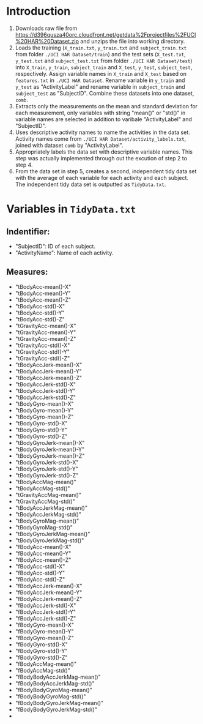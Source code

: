 # Introduction
1. Downloads raw file from https://d396qusza40orc.cloudfront.net/getdata%2Fprojectfiles%2FUCI%20HAR%20Dataset.zip and unzips the file into working directory.
2. Loads the training (`X_train.txt`, `y_train.txt` and `subject_train.txt` from folder `./UCI HAR Dataset/train`) and the test sets (`X_test.txt`, `y_test.txt` and `subject_test.txt` from folder `./UCI HAR Dataset/test`) into `X_train`, `y_train`, `subject_train` and `X_test`, `y_test`, `subject_test`, respectively. Assign variable names in `X_train` and `X_test` based on `features.txt` in `./UCI HAR Dataset`. Rename variable in `y_train` and `y_test` as "ActivityLabel" and rename variable in `subject_train` and `subject_test` as "SubjectID". Combine these datasets into one dataset, `comb`. 
3. Extracts only the measurements on the mean and standard deviation for each measurement, only variables with string "mean()" or "std()" in variable names are selected in addition to varibale "ActivityLabel" and "SubjectID".
4. Uses descriptive activity names to name the activities in the data set. Activity names come from `./UCI HAR Dataset/activity_labels.txt`, joined with dataset `comb` by "ActivityLabel".
5. Appropriately labels the data set with descriptive variable names. This step was actually implemented through out the excution of step 2 to step 4.
6. From the data set in step 5, creates a second, independent tidy data set with the average of each variable for each activity and each subject. The independent tidy data set is outputted as `TidyData.txt`.

# Variables in `TidyData.txt`

## Indentifier:
* "SubjectID": ID of each subject.
* "ActivityName": Name of each activity.

## Measures:
* "tBodyAcc-mean()-X"          
* "tBodyAcc-mean()-Y"
* "tBodyAcc-mean()-Z"
* "tBodyAcc-std()-X"           
* "tBodyAcc-std()-Y"
* "tBodyAcc-std()-Z"
* "tGravityAcc-mean()-X"       
* "tGravityAcc-mean()-Y"
* "tGravityAcc-mean()-Z"
* "tGravityAcc-std()-X"        
* "tGravityAcc-std()-Y"
* "tGravityAcc-std()-Z"
* "tBodyAccJerk-mean()-X"      
* "tBodyAccJerk-mean()-Y"
* "tBodyAccJerk-mean()-Z"
* "tBodyAccJerk-std()-X"       
* "tBodyAccJerk-std()-Y"
* "tBodyAccJerk-std()-Z"
* "tBodyGyro-mean()-X"         
* "tBodyGyro-mean()-Y"
* "tBodyGyro-mean()-Z"
* "tBodyGyro-std()-X"          
* "tBodyGyro-std()-Y"
* "tBodyGyro-std()-Z"
* "tBodyGyroJerk-mean()-X"     
* "tBodyGyroJerk-mean()-Y"
* "tBodyGyroJerk-mean()-Z"
* "tBodyGyroJerk-std()-X"      
* "tBodyGyroJerk-std()-Y"
* "tBodyGyroJerk-std()-Z"
* "tBodyAccMag-mean()"         
* "tBodyAccMag-std()"
* "tGravityAccMag-mean()"
* "tGravityAccMag-std()"       
* "tBodyAccJerkMag-mean()"
* "tBodyAccJerkMag-std()"
* "tBodyGyroMag-mean()"        
* "tBodyGyroMag-std()"
* "tBodyGyroJerkMag-mean()"
* "tBodyGyroJerkMag-std()"     
* "fBodyAcc-mean()-X"
* "fBodyAcc-mean()-Y"
* "fBodyAcc-mean()-Z"          
* "fBodyAcc-std()-X"
* "fBodyAcc-std()-Y"
* "fBodyAcc-std()-Z"           
* "fBodyAccJerk-mean()-X"
* "fBodyAccJerk-mean()-Y"
* "fBodyAccJerk-mean()-Z"      
* "fBodyAccJerk-std()-X"
* "fBodyAccJerk-std()-Y"
* "fBodyAccJerk-std()-Z"       
* "fBodyGyro-mean()-X"
* "fBodyGyro-mean()-Y"
* "fBodyGyro-mean()-Z"         
* "fBodyGyro-std()-X"
* "fBodyGyro-std()-Y"
* "fBodyGyro-std()-Z"          
* "fBodyAccMag-mean()"
* "fBodyAccMag-std()"
* "fBodyBodyAccJerkMag-mean()" 
* "fBodyBodyAccJerkMag-std()"
* "fBodyBodyGyroMag-mean()"
* "fBodyBodyGyroMag-std()"     
* "fBodyBodyGyroJerkMag-mean()"
* "fBodyBodyGyroJerkMag-std()" 
*
